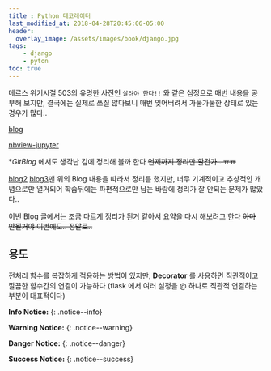 ```yaml
---
title : Python 데코레이터
last_modified_at: 2018-04-28T20:45:06-05:00
header:
  overlay_image: /assets/images/book/django.jpg
tags: 
    - django
    - pyton
toc: true    
---
```


메르스 위기시절 503의 유명한 사진인 `살려야 한다!!` 와 같은 심정으로 매번 내용을 공부해 보지만, 결국에는 실제로 쓰질 않다보니 매번 잊어버려서 가물가물한 상태로 있는 경우가 많다..

[blog](http://whatisthenext.tistory.com/113)

[nbview-jupyter](http://nbviewer.jupyter.org/github/YongBeomKim/Tutorials/blob/master/Python/Decorator.ipynb)

**GitBlog* 에서도 생각난 김에 정리해 볼까 한다 <strike>언제까지 정리만 할건가.. ㅠㅠ</strike>

[blog2](http://bluese05.tistory.com/30) [blog3](http://trowind.tistory.com/72)맨 위의 Blog 내용을 따라서 정리를 했지만, 너무 기계적이고 추상적인 개념으로만 열거되어 학습뒤에는 파편적으로만 남는 바람에 정리가 잘 안되는 문제가 많았다..

이번 Blog 글에서는 조금 다르게 정리가 된거 같아서 요약을 다시 해보려고 한다
<strike>아마 안될거야 이번에도.. 정말로..</strike>


## 용도

전처리 함수를 복잡하게 적용하는 방법이 있지만, **Decorator** 를 사용하면 직관적이고 깔끔한 함수간의 연결이 가능하다 (flask 에서 여러 설정을 @ 하나로 직관적 연결하는 부분이 대표적이다)


**Info Notice:** 
{: .notice--info}

**Warning Notice:**
{: .notice--warning} 

**Danger Notice:**
{: .notice--danger}

**Success Notice:**
{: .notice--success}